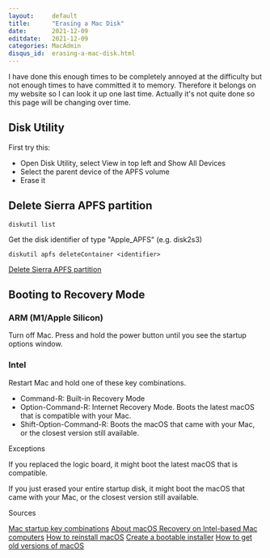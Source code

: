 ```yaml
---
layout:     default
title:      "Erasing a Mac Disk"
date:       2021-12-09
editdate:   2021-12-09
categories: MacAdmin
disqus_id:  erasing-a-mac-disk.html
---
```


I have done this enough times to be completely annoyed at the difficulty but not enough times to have committed it to memory. Therefore it belongs on my website so I can look it up one last time. Actually it's not quite done so this page will be changing over time.

## Disk Utility

First try this:

- Open Disk Utility, select View in top left and Show All Devices
- Select the parent device of the APFS volume
- Erase it

## Delete Sierra APFS partition

	diskutil list

Get the disk identifier of type "Apple_APFS" (e.g. disk2s3)

	diskutil apfs deleteContainer <identifier>

[Delete Sierra APFS partition](https://www.macobserver.com/tips/deep-dive/macos-sierra-delete-apfs-partition-right-way/)

## Booting to Recovery Mode

### ARM (M1/Apple Silicon)

Turn off Mac. Press and hold the power button until you see the startup options window.

### Intel

Restart Mac and hold one of these key combinations.

- Command-R: Built-in Recovery Mode
- Option-Command-R: Internet Recovery Mode. Boots the latest macOS that is compatible with your Mac.
- Shift-Option-Command-R: Boots the macOS that came with your Mac, or the closest version still available.

Exceptions

If you replaced the logic board, it might boot the latest macOS that is compatible.

If you just erased your entire startup disk, it might boot the macOS that came with your Mac, or the closest version still available. 

Sources

[Mac startup key combinations](https://support.apple.com/en-us/HT201255)
[About macOS Recovery on Intel-based Mac computers](https://support.apple.com/en-us/HT201314)
[How to reinstall macOS](https://support.apple.com/en-us/HT204904)
[Create a bootable installer](https://support.apple.com/en-us/HT201372)
[How to get old versions of macOS](https://support.apple.com/en-us/HT211683)
